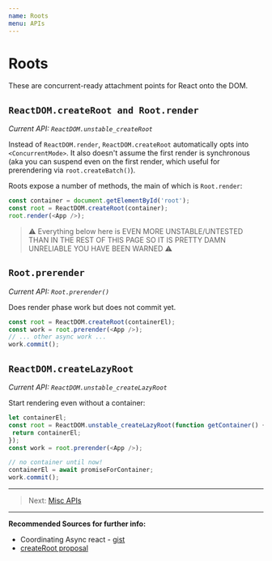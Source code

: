 ```yaml
---
name: Roots
menu: APIs
---
```


# Roots

These are concurrent-ready attachment points for React onto the DOM.

## `ReactDOM.createRoot and Root.render`

_Current API: `ReactDOM.unstable_createRoot`_

Instead of `ReactDOM.render`, `ReactDOM.createRoot` automatically opts into `<ConcurrentMode>`. It also doesn't assume the first render is synchronous (aka you can suspend even on the first render, which useful for prerendering via `root.createBatch()`). 

Roots expose a number of methods, the main of which is `Root.render`:

```js
const container = document.getElementById('root');
const root = ReactDOM.createRoot(container);
root.render(<App />);
```

> ⚠️ Everything below here is EVEN MORE UNSTABLE/UNTESTED THAN IN THE REST OF THIS PAGE SO IT IS PRETTY DAMN UNRELIABLE YOU HAVE BEEN WARNED ⚠️

## `Root.prerender`

_Current API: `Root.prerender()`_

Does render phase work but does not commit yet.

```js
const root = ReactDOM.createRoot(containerEl);
const work = root.prerender(<App />);
// ... other async work ...
work.commit();
```


## `ReactDOM.createLazyRoot`


_Current API: `ReactDOM.unstable_createLazyRoot`_

Start rendering even without a container:

```js
let containerEl;
const root = ReactDOM.unstable_createLazyRoot(function getContainer() {
 return containerEl;
});
const work = root.prerender(<App />);

// no container until now!
containerEl = await promiseForContainer;
work.commit();
```


---

> Next: [Misc APIs](/apis/misc-apis.md)

---

**Recommended Sources for further info:**

- Coordinating Async react - [gist](https://gist.github.com/acdlite/f31becd03e2f5feb9b4b22267a58bc1f)
- [createRoot proposal](https://github.com/facebook/react/issues/10366)
